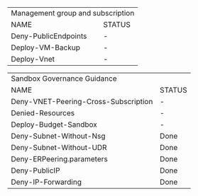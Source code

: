 <table>
	<tr>
		<td colspan=2>Management group and subscription</td>
	</tr>
	<tr>
		<td>NAME</td>
		<td>STATUS</td>
	</tr>
	<tr>
		<td>Deny-PublicEndpoints</td>
		<td>-</td>
	</tr>
	<tr>
		<td>Deploy-VM-Backup</td>
		<td>-</td>
	</tr>
	<tr>
		<td>Deploy-Vnet</td>
		<td>-</td>
	</tr>
</table>

<table style="display:block;">
	<tr>
		<td colspan=2>Sandbox Governance Guidance</td>
	</tr>
	<tr>
		<td>NAME</td>
		<td>STATUS</td>
	</tr>
	<tr>
		<td>Deny-VNET-Peering-Cross-Subscription</td>
		<td>-</td>
	</tr>	
		<td>Denied-Resources</td>
		<td>-</td>
	</tr>
	<tr>
		<td>Deploy-Budget-Sandbox</td>
		<td>-</td>
	</tr>
	<tr>
		<td>Deny-Subnet-Without-Nsg</td>
		<td>Done</td>
	</tr>
	<tr>
		<td>Deny-Subnet-Without-UDR</td>
		<td>Done</td>
	</tr>
	<tr>
		<td>Deny-ERPeering.parameters</td>
		<td>Done</td>
	</tr>
	<tr>
		<td>Deny-PublicIP</td>
		<td>Done</td>
	</tr>
	<tr>
		<td>Deny-IP-Forwarding</td>
		<td>Done</td>
	</tr>
</table>
